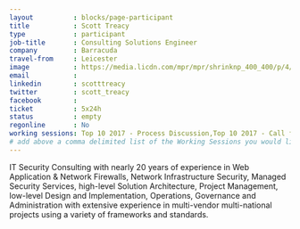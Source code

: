 ```yaml
---
layout          : blocks/page-participant
title           : Scott Treacy
type            : participant
job-title       : Consulting Solutions Engineer
company         : Barracuda
travel-from     : Leicester
image           : https://media.licdn.com/mpr/mpr/shrinknp_400_400/p/4/000/17a/176/3bba468.jpg
email           : 
linkedin        : scotttreacy
twitter         : scott_treacy
facebook        :
ticket          : 5x24h
status          : empty
regonline       : No
working sessions: Top 10 2017 - Process Discussion,Top 10 2017 - Call for Data and Weightings Discussion,Top 10 2017 - Validation of weightings Discussion,Top 10 2017 - write revised and new text,Top 10 2017 - peer review of existing text,Top 10 2017 - Feedback and Conclusion,Top 10 2017 - Peer review of RC2,A7 - Insufficient Attack Protection,A10 - Underprotected APIs,Top 10 Selection Criteria,Applying Top 10 to Standards,Sign Ceremony for Owasp Top 10 2017,TLS for Local IoT,Securing Legacy Applications,Threat and Vulnerability Management Playbook,Best practices in using SAST, DAST, IAST and RASP Tools,Integrating Security Tools in the SDL,WAF Best Practices,DoS Playbook,Is the Owasp Top 10 Data Collection Open,Application Security Verification Standard,Creating AppSec Teams,Crowdsourcing Security Knowledge, Visit Bletchley Park
# add above a comma delimited list of the Working Sessions you would like to attend (use the session's title)
---
```



<!-- put more details about participant here -->
IT Security Consulting with nearly 20 years of experience in Web Application & Network Firewalls, Network Infrastructure Security, Managed Security Services, high-level Solution Architecture, Project Management, low-level Design and Implementation, Operations, Governance and Administration with extensive experience in multi-vendor multi-national projects using a variety of frameworks and standards.
